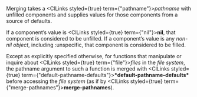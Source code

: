  



Merging takes a <ClLinks styled={true} term={"pathname"}><i>pathname</i></ClLinks> with unfilled components and supplies values for those components from a source of defaults. 



If a component’s value is <ClLinks styled={true} term={"nil"}><b>nil</b></ClLinks>, that component is considered to be unfilled. If a component’s value is any *non-nil object*, including :unspecific, that component is considered to be filled. 



Except as explicitly specified otherwise, for functions that manipulate or inquire about <ClLinks styled={true} term={"file"}><i>files</i></ClLinks> in the *file system*, the pathname argument to such a function is merged with <ClLinks styled={true} term={"default-pathname-defaults"}><b>\*default-pathname-defaults\*</b></ClLinks> before accessing the *file system* (as if by <ClLinks styled={true} term={"merge-pathnames"}><b>merge-pathnames</b></ClLinks>). 







 



 



